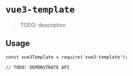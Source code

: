 # `vue3-template`

> TODO: description

## Usage

```
const vue3Template = require('vue3-template');

// TODO: DEMONSTRATE API
```
